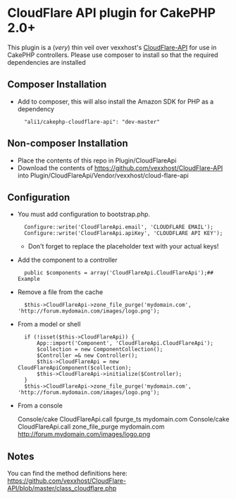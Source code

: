 # CloudFlare API plugin for CakePHP 2.0+

This plugin is a (*very*) thin veil over vexxhost's [CloudFlare-API](https://github.com/vexxhost/CloudFlare-API) for use in CakePHP controllers.
Please use composer to install so that the required dependencies are installed

## Composer Installation

* Add to composer, this will also install the Amazon SDK for PHP as a dependency

        "ali1/cakephp-cloudflare-api": "dev-master"

## Non-composer Installation

* Place the contents of this repo in Plugin/CloudFlareApi
* Download the contents of https://github.com/vexxhost/CloudFlare-API into Plugin/CloudFlareApi/Vendor/vexxhost/cloud-flare-api

## Configuration

* You must add configuration to bootstrap.php.

		Configure::write('CloudFlareApi.email', 'CLOUDFLARE EMAIL');
		Configure::write('CloudFlareApi.apiKey', 'CLOUDFLARE API KEY');

  *  Don't forget to replace the placeholder text with your actual keys!

* Add the component to a controller

		public $components = array('CloudFlareApi.CloudFlareApi');## Example

* Remove a file from the cache

		$this->CloudFlareApi->zone_file_purge('mydomain.com', 'http://forum.mydomain.com/images/logo.png');

* From a model or shell

		if (!isset($this->CloudFlareApi)) {
			App::import('Component', 'CloudFlareApi.CloudFlareApi');
			$collection = new ComponentCollection();
			$Controller =& new Controller();
			$this->CloudFlareApi = new CloudFlareApiComponent($collection);
			$this->CloudFlareApi->initialize($Controller);
		}
		$this->CloudFlareApi->zone_file_purge('mydomain.com', 'http://forum.mydomain.com/images/logo.png');

* From a console

	Console/cake CloudFlareApi.call fpurge_ts mydomain.com
	Console/cake CloudFlareApi.call zone_file_purge mydomain.com http://forum.mydomain.com/images/logo.png

## Notes

You can find the method definitions here: https://github.com/vexxhost/CloudFlare-API/blob/master/class_cloudflare.php
